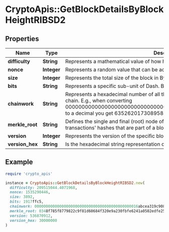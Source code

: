 # CryptoApis::GetBlockDetailsByBlockHeightRIBSD2

## Properties

| Name | Type | Description | Notes |
| ---- | ---- | ----------- | ----- |
| **difficulty** | **String** | Represents a mathematical value of how hard it is to find a valid hash for this block. |  |
| **nonce** | **Integer** | Represents a random value that can be adjusted to satisfy the Proof of Work |  |
| **size** | **Integer** | Represents the total size of the block in Bytes. |  |
| **bits** | **String** | Represents a specific sub-unit of Dash. Bits have two-decimal precision. |  |
| **chainwork** | **String** | Represents a hexadecimal number of all the hashes necessary to produce the current chain. E.g., when converting 0000000000000000000000000000000000000000000086859f7a841475b236fd to a decimal you get 635262017308958427068157 hashes, or 635262 exahashes. |  |
| **merkle_root** | **String** | Defines the single and final (root) node of a Merkle tree. It is the combined hash of all transactions&#39; hashes that are part of a blockchain block. |  |
| **version** | **Integer** | Represents the version of the specific block on the blockchain. |  |
| **version_hex** | **String** | Is the hexadecimal string representation of the block&#39;s version. |  |

## Example

```ruby
require 'crypto_apis'

instance = CryptoApis::GetBlockDetailsByBlockHeightRIBSD2.new(
  difficulty: 209515044.4071968,
  nonce: 1535290446,
  size: 3892,
  bits: 1917ffc5,
  chainwork: 0000000000000000000000000000000000000000000016abcea319c908148ad0,
  merkle_root: 0348f785f8779822c9f81d60684f320e9a230fbfe6241a0502edfe257feff3b6,
  version: 536870912,
  version_hex: 30000000
)
```

